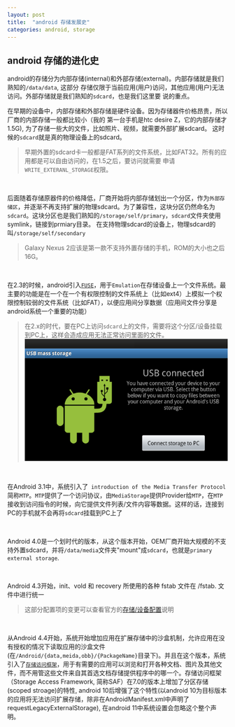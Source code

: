 ```yaml
---
layout: post
title:  "android 存储发展史"
categories: android, storage
---
```

## android 存储的进化史

android的存储分为内部存储(internal)和外部存储(external)。内部存储就是我们熟知的`/data/data`, 这部分
存储仅限于当前应用(用户)访问，其他应用(用户)无法访问。外部存储就是我们熟知的`sdcard`，也是我们这里要
说的重点。

在早期的设备中，内部存储和外部存储是硬件设备。因为存储器件价格昂贵，所以厂商的内部存储一般都比较小（我的
第一台手机是htc desire Z，它的内部存储才1.5G), 为了存储一些大的文件，比如照片、视频，就需要外部扩展sdcard。
这时候的`sdcard`就是真的物理设备上的sdcard。

> 早期外置的sdcard卡一般都是FAT系列的文件系统，比如FAT32。所有的应用都是可以自由访问的，在1.5之后，要访问就需要
申请`WRITE_EXTERANL_STORAGE`权限。

<br/>

后面随着存储原器件的价格降低，厂商开始将内部存储划出一个分区，作为`外部存储区`，并逐渐不再支持扩展的物理sdcard。为了兼容性，这块分区仍然命名为`sdcard`。这块分区也是我们熟知的`/storage/self/primary`，`sdcard`文件夹使用symlink，链接到prmiary目录。
在支持物理sdcard的设备上，物理sdcard的叫`/storage/self/secondary`

> Galaxy Nexus 2应该是第一款不支持外置存储的手机，ROM的大小也之后16G。

<br/>

在2.3的时候，android引入[`FUSE`](https://android.googlesource.com/kernel/common/+/bcmdhd-3.10/Documentation/filesystems/fuse.txt)，用于`Emulation`在存储设备上一个文件系统。最主要的功能是在一个在一个有权限控制的文件系统上（比如ext4）上模拟一个权限控制较弱的文件系统（比如FAT），以便应用间分享数据（应用间文件分享是android系统一个重要的功能）

> 在2.x的时代，要在PC上访问`sdcard`上的文件，需要将这个分区/设备挂载到PC上，这样会造成应用无法正常访问里面的文件。
![](image/mount_external_storage.png)

<br/>

在Android 3.1中，系统引入了` introduction of the Media Transfer Protocol`简称`MTP`。`MTP`提供了一个访问协议，由`MediaStorage`提供Provider给`MTP`，在`MTP`接收到访问指令的时候，向它提供文件列表/文件内容等数据。这样的话，连接到PC的手机就不会再将`sdcard`挂载到PC上了

<br/>

Android 4.0是一个划时代的版本，从这个版本开始，OEM厂商开始大规模的不支持外置sdcard，并将`/data/media`文件夹"mount"成`sdcard`，也就是`primary external storage`.

<br/>

Android 4.3开始，init、vold 和 recovery 所使用的各种 fstab 文件在 /fstab.<device> 文件中进行统一
> 这部分配置项的变更可以查看官方的[存储/设备配置](https://source.android.com/devices/storage/config#file_mappings)说明

<br/>

从Android 4.4开始，系统开始增加应用在扩展存储中的沙盒机制，允许应用在没有授权的情况下读取应用的沙盒文件(在`/Android/{data,meida,obb}/{PackageName}`目录下)。并且在这个版本，系统引入了[`存储访问框架`](https://developer.android.com/guide/topics/providers/document-provider)，用于有需要的应用可以浏览和打开各种文档、图片及其他文件，而不用管这些文件来自其首选文档存储提供程序中的哪一个。存储访问框架（Storage Access Framework, 简称SAF）在7.0的版本上增加了分区存储(scoped stroage)的特性, android 10后增强了这个特性(以android 10为目标版本的应用将无法访问扩展存储，除非在AndroidManifest.xml中声明了requestLegacyExternalStorage), 在android 11中系统设置会忽略这个整个声明。


